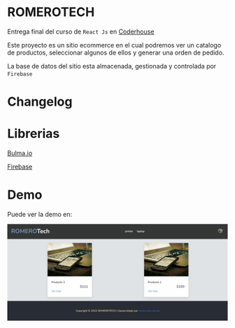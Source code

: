 # ROMEROTECH
Entrega final del curso de `React Js` en [Coderhouse](https://www.coderhouse.com/online/reactjs)

Este proyecto es un sitio ecommerce en el cual podremos ver un catalogo de productos, seleccionar algunos de ellos y generar una orden de pedido.

La base de datos del sitio esta almacenada, gestionada y controlada por `Firebase`

# Changelog

# Librerias

[Bulma.io](https://bulma.io/)

[Firebase](https://firebase.google.com/)

# Demo
Puede ver la demo en: []()

![DEMOgif.](/public/Animation.gif "Demo")